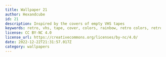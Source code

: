 ```yaml
---
title: Wallpaper 21
author: Hexandcube
id: 21
description: Inspired by the covers of empty VHS tapes
keywords: retro, vhs, tape, cover, colors, rainbow, retro colors, retro color pallete
license: CC BY-NC 4.0
license_url: https://creativecommons.org/licenses/by-nc/4.0/
date: 2022-12-22T21:31:57.017Z
category: wallpapers
---
```

